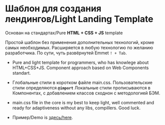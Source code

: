 # Шаблон для создания лендингов/Light Landing Template
 Основан на стандартах/Pure **HTML + CSS + JS** template


Простой шаблон без применения дополнительных технологий, кроме самых необходимых. Расширяется в любую технологию по желанию разработчика. По сути, чуть развёрнутей Emmet `! + Tab`.
* Pure and light template for programmers, who has knowlege about HTML+CSS+JS. Component approach based on Web Components standart.
* Глобальные стили в коротком файле main.css. Пользовательские стили определяются <b>`@import`</b> Локальные стили прописываются в Компонентах, с добавлением классов сходнон с методологией БЭМ.
* main.css file in the core is my best to keep light, well commented and ready for adaptiveness without any libs, compillers.
Good luck. 



* Пример/Demo is [здесь/here](https://lltemplate.vercel.app/). 

